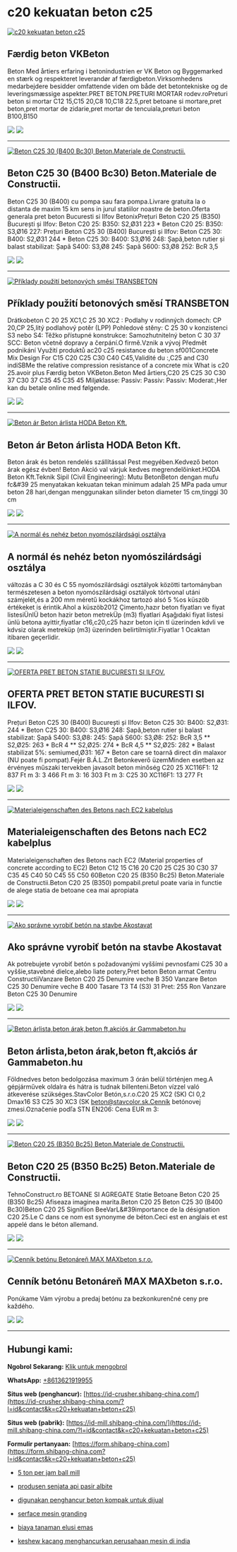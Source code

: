 # c20 kekuatan beton c25

<a href="https://swt.shibang-china.com/?l=id&img&k=c20+kekuatan+beton+c25" target="_blank">![c20 kekuatan beton c25](http://static.shibang-china.com/all-800x300/1264.jpg)</a>

## Færdig beton VKBeton
Beton Med årtiers erfaring i betonindustrien er VK Beton og Byggemarked en stærk og respekteret leverandør af færdigbeton.Virksomhedens medarbejdere besidder omfattende viden om både det betontekniske og de leveringsmæssige aspekter.PRET BETON.PRETURI MORTAR rodev.roPreturi beton si mortar C12 15,C15 20,C8 10,C18 22.5,pret betoane si mortare,pret beton,pret mortar de zidarie,pret mortar de tencuiala,preturi beton B100,B150


<a href="https://whatsapp.shibangsoft.com/WhatsApp.php" target="_blank" title="WhatsApp">![](http://static.shibang-china.com/icon/whatsapp.png)</a> <a href="https://swt.shibang-china.com/?l=id&icon&k=c20+kekuatan+beton+c25" target="_blank">![](http://static.shibang-china.com/icon/chat-id.png)</a>

---

<a href="https://swt.shibang-china.com/?l=id&img&k=c20+kekuatan+beton+c25" target="_blank">![Beton C25 30 (B400 Bc30) Beton.Materiale de Constructii.](http://static.shibang-china.com/all-800x300/1337.jpg)</a>

## Beton C25 30 (B400 Bc30) Beton.Materiale de Constructii.
Beton C25 30 (B400) cu pompa sau fara pompa.Livrare gratuita la o distanta de maxim 15 km sens in jurul statiilor noastre de beton.Oferta generala pret beton Bucuresti si Ilfov BetonixPrețuri Beton C20 25 (B350) București și Ilfov: Beton C20 25: B350: S2,Ø31 223 * Beton C20 25: B350: S3,Ø16 227: Prețuri Beton C25 30 (B400) București și Ilfov: Beton C25 30: B400: S2,Ø31 244 * Beton C25 30: B400: S3,Ø16 248: Șapă,beton rutier și balast stabilizat: Șapă S400: S3,Ø8 245: Șapă S600: S3,Ø8 252: BcR 3,5


<a href="https://whatsapp.shibangsoft.com/WhatsApp.php" target="_blank" title="WhatsApp">![](http://static.shibang-china.com/icon/whatsapp.png)</a> <a href="https://swt.shibang-china.com/?l=id&icon&k=c20+kekuatan+beton+c25" target="_blank">![](http://static.shibang-china.com/icon/chat-id.png)</a>

---

<a href="https://swt.shibang-china.com/?l=id&img&k=c20+kekuatan+beton+c25" target="_blank">![Příklady použití betonových směsí TRANSBETON](http://static.shibang-china.com/all-800x300/661.jpg)</a>

## Příklady použití betonových směsí TRANSBETON
Drátkobeton C 20 25 XC1,C 25 30 XC2 : Podlahy v rodinných domech: CP 20,CP 25,litý podlahový potěr (LPP) Pohledové stěny: C 25 30 v konzistenci S3 nebo S4: Těžko přístupné konstrukce: Samozhutnitelný beton C 30 37 SCC: Beton včetně dopravy a čerpání.O firmě.Vznik a vývoj Předmět podnikání Využití produktů ac20 c25 resistance du beton sf001Concrete Mix Design For C15 C20 C25 C30 C40 C45,Validité du :,C25 and C30 indiSBMe the relative compression resistance of a concrete mix What is c20 25.avoir plus Færdig beton VKBeton.Beton Med årtiers,C20 25 C25 30 C30 37 C30 37 C35 45 C35 45 Miljøklasse: Passiv: Passiv: Passiv: Moderat:,Her kan du betale online med følgende.


<a href="https://whatsapp.shibangsoft.com/WhatsApp.php" target="_blank" title="WhatsApp">![](http://static.shibang-china.com/icon/whatsapp.png)</a> <a href="https://swt.shibang-china.com/?l=id&icon&k=c20+kekuatan+beton+c25" target="_blank">![](http://static.shibang-china.com/icon/chat-id.png)</a>

---

<a href="https://swt.shibang-china.com/?l=id&img&k=c20+kekuatan+beton+c25" target="_blank">![Beton ár Beton árlista HODA Beton Kft.](http://static.shibang-china.com/all-800x300/663.jpg)</a>

## Beton ár Beton árlista HODA Beton Kft.
Beton árak és beton rendelés szállítással Pest megyében.Kedvező beton árak egész évben! Beton Akció val várjuk kedves megrendelőinket.HODA Beton Kft.Teknik Sipil (Civil Engineering): Mutu BetonBeton dengan mufu fc&#39 25 menyatakan kekuatan tekan minimum adalah 25 MPa pada umur beton 28 hari,dengan menggunakan silinder beton diameter 15 cm,tinggi 30 cm


<a href="https://whatsapp.shibangsoft.com/WhatsApp.php" target="_blank" title="WhatsApp">![](http://static.shibang-china.com/icon/whatsapp.png)</a> <a href="https://swt.shibang-china.com/?l=id&icon&k=c20+kekuatan+beton+c25" target="_blank">![](http://static.shibang-china.com/icon/chat-id.png)</a>

---

<a href="https://swt.shibang-china.com/?l=id&img&k=c20+kekuatan+beton+c25" target="_blank">![A normál és nehéz beton nyomószilárdsági osztálya](http://static.shibang-china.com/all-800x300/352.jpg)</a>

## A normál és nehéz beton nyomószilárdsági osztálya
változás a C 30 és C 55 nyomószilárdsági osztályok közötti tartományban természetesen a beton nyomószilárdsági osztályok törtvonal utáni számjelét,és a 200 mm méretű kockákhoz tartozó alsó 5 %os küszöb értékeket is érintik.Ahol a küszöb2012 Çimento,hazır beton fiyatları ve fiyat listesiÜnlÜ beton hazir beton metrekÜp (m3) fİyatlari Aşağıdaki fiyat listesi ünlü betona ayittir,fiyatlar c16,c20,c25 hazır beton için tl üzerinden kdvli ve kdvsiz olarak metreküp (m3) üzerinden belirtilmiştir.Fiyatlar 1 Ocaktan itibaren geçerlidir.


<a href="https://whatsapp.shibangsoft.com/WhatsApp.php" target="_blank" title="WhatsApp">![](http://static.shibang-china.com/icon/whatsapp.png)</a> <a href="https://swt.shibang-china.com/?l=id&icon&k=c20+kekuatan+beton+c25" target="_blank">![](http://static.shibang-china.com/icon/chat-id.png)</a>

---

<a href="https://swt.shibang-china.com/?l=id&img&k=c20+kekuatan+beton+c25" target="_blank">![OFERTA PRET BETON STATIE BUCURESTI SI ILFOV.](http://static.shibang-china.com/all-800x300/105.jpg)</a>

## OFERTA PRET BETON STATIE BUCURESTI SI ILFOV.
Prețuri Beton C25 30 (B400) București și Ilfov: Beton C25 30: B400: S2,Ø31: 244 * Beton C25 30: B400: S3,Ø16 248: Șapă,beton rutier și balast stabilizat: Șapă S400: S3,Ø8: 245: Șapă S600: S3,Ø8: 252: BcR 3,5 ** S2,Ø25: 263 * BcR 4 ** S2,Ø25: 274 * BcR 4,5 ** S2,Ø25: 282 * Balast stabilizat 5%: semiumed,Ø31: 167 * Beton care se toarnă direct din malaxor (NU poate fi pompat).Fejér B.Á.L.Zrt Betonkeverő üzemMinden esetben az érvényes műszaki tervekben javasolt beton minőség C20 25 XC116F1: 12 837 Ft m 3: 3 466 Ft m 3: 16 303 Ft m 3: C25 30 XC116F1: 13 277 Ft


<a href="https://whatsapp.shibangsoft.com/WhatsApp.php" target="_blank" title="WhatsApp">![](http://static.shibang-china.com/icon/whatsapp.png)</a> <a href="https://swt.shibang-china.com/?l=id&icon&k=c20+kekuatan+beton+c25" target="_blank">![](http://static.shibang-china.com/icon/chat-id.png)</a>

---

<a href="https://swt.shibang-china.com/?l=id&img&k=c20+kekuatan+beton+c25" target="_blank">![Materialeigenschaften des Betons nach EC2 kabelplus](http://static.shibang-china.com/all-800x300/275.jpg)</a>

## Materialeigenschaften des Betons nach EC2 kabelplus
Materialeigenschaften des Betons nach EC2 (Material properties of concrete according to EC2) Beton C12 15 C16 20 C20 25 C25 30 C30 37 C35 45 C40 50 C45 55 C50 60Beton C20 25 (B350 Bc25) Beton.Materiale de Constructii.Beton C20 25 (B350) pompabil.pretul poate varia in functie de alege statia de betoane cea mai apropiata


<a href="https://whatsapp.shibangsoft.com/WhatsApp.php" target="_blank" title="WhatsApp">![](http://static.shibang-china.com/icon/whatsapp.png)</a> <a href="https://swt.shibang-china.com/?l=id&icon&k=c20+kekuatan+beton+c25" target="_blank">![](http://static.shibang-china.com/icon/chat-id.png)</a>

---

<a href="https://swt.shibang-china.com/?l=id&img&k=c20+kekuatan+beton+c25" target="_blank">![Ako správne vyrobiť betón na stavbe Akostavat](http://static.shibang-china.com/all-800x300/86.jpg)</a>

## Ako správne vyrobiť betón na stavbe Akostavat
Ak potrebujete vyrobiť betón s požadovanými vyššími pevnosťami C25 30 a vyššie,stavebné dielce,alebo liate potery,Pret beton Beton armat Centru ConstructiiVanzare Beton C20 25 Denumire veche B 350 Vanzare Beton C25 30 Denumire veche B 400 Tasare T3 T4 (S3) 31 Pret: 255 Ron Vanzare Beton C25 30 Denumire


<a href="https://whatsapp.shibangsoft.com/WhatsApp.php" target="_blank" title="WhatsApp">![](http://static.shibang-china.com/icon/whatsapp.png)</a> <a href="https://swt.shibang-china.com/?l=id&icon&k=c20+kekuatan+beton+c25" target="_blank">![](http://static.shibang-china.com/icon/chat-id.png)</a>

---

<a href="https://swt.shibang-china.com/?l=id&img&k=c20+kekuatan+beton+c25" target="_blank">![Beton árlista,beton árak,beton ft,akciós ár Gammabeton.hu](http://static.shibang-china.com/all-800x300/352.jpg)</a>

## Beton árlista,beton árak,beton ft,akciós ár Gammabeton.hu
Földnedves beton bedolgozása maximum 3 órán belül történjen meg.A gépjárművek oldalra és hátra is tudnak billenteni.Beton vízzel való átkeverése szükséges.StavColor Betón,s.r.o.C20 25 XC2 (SK) Cl 0,2 Dmax16 S3 C25 30 XC3 (SK beton@stavcolor.sk.Cenník betónovej zmesi.Označenie podľa STN EN206: Cena EUR m 3:


<a href="https://whatsapp.shibangsoft.com/WhatsApp.php" target="_blank" title="WhatsApp">![](http://static.shibang-china.com/icon/whatsapp.png)</a> <a href="https://swt.shibang-china.com/?l=id&icon&k=c20+kekuatan+beton+c25" target="_blank">![](http://static.shibang-china.com/icon/chat-id.png)</a>

---

<a href="https://swt.shibang-china.com/?l=id&img&k=c20+kekuatan+beton+c25" target="_blank">![Beton C20 25 (B350 Bc25) Beton.Materiale de Constructii.](http://static.shibang-china.com/all-800x300/702.jpg)</a>

## Beton C20 25 (B350 Bc25) Beton.Materiale de Constructii.
TehnoConstruct.ro BETOANE SI AGREGATE Statie Betoane Beton C20 25 (B350 Bc25) Afiseaza imaginea marita.Beton C20 25 Beton C25 30 (B400 Bc30)Béton C20 25 Signifiion BeeVarL&#39importance de la désignation C20 25.Le C dans ce nom est synonyme de béton.Ceci est en anglais et est appelé dans le béton allemand.


<a href="https://whatsapp.shibangsoft.com/WhatsApp.php" target="_blank" title="WhatsApp">![](http://static.shibang-china.com/icon/whatsapp.png)</a> <a href="https://swt.shibang-china.com/?l=id&icon&k=c20+kekuatan+beton+c25" target="_blank">![](http://static.shibang-china.com/icon/chat-id.png)</a>

---

<a href="https://swt.shibang-china.com/?l=id&img&k=c20+kekuatan+beton+c25" target="_blank">![Cenník betónu Betonáreň MAX MAXbeton s.r.o.](http://static.shibang-china.com/all-800x300/1223.jpg)</a>

## Cenník betónu Betonáreň MAX MAXbeton s.r.o.
Ponúkame Vám výrobu a predaj betónu za bezkonkurenčné ceny pre každého.

<a href="https://whatsapp.shibangsoft.com/WhatsApp.php" target="_blank" title="WhatsApp">![](http://static.shibang-china.com/icon/whatsapp.png)</a> <a href="https://swt.shibang-china.com/?l=id&icon&k=c20+kekuatan+beton+c25" target="_blank">![](http://static.shibang-china.com/icon/chat-id.png)</a>

---
## Hubungi kami:

**Ngobrol Sekarang:** [Klik untuk mengobrol](https://swt.shibang-china.com?l=id&contact&k=c20+kekuatan+beton+c25)

**WhatsApp:**  [+8613621919955](https://whatsapp.shibangsoft.com/WhatsApp.php)

**Situs web (penghancur):** [https://id-crusher.shibang-china.com/](https://id-crusher.shibang-china.com/?l=id&contact&k=c20+kekuatan+beton+c25)

**Situs web (pabrik):** [https://id-mill.shibang-china.com/](https://id-mill.shibang-china.com/?l=id&contact&k=c20+kekuatan+beton+c25)

**Formulir pertanyaan:** [https://form.shibang-china.com](https://form.shibang-china.com?l=id&contact&k=c20+kekuatan+beton+c25)

* [5 ton per jam ball mill](../36/5%20ton%20per%20jam%20ball%20mill.md)

* [produsen senjata api pasir albite](../31/produsen%20senjata%20api%20pasir%20albite.md)

* [digunakan penghancur beton kompak untuk dijual](../32/digunakan%20penghancur%20beton%20kompak%20untuk%20dijual.md)

* [serface mesin granding](../33/serface%20mesin%20granding.md)

* [biaya tanaman elusi emas](../38/biaya%20tanaman%20elusi%20emas.md)

* [keshew kacang menghancurkan perusahaan mesin di india](../39/keshew%20kacang%20menghancurkan%20perusahaan%20mesin%20di%20india.md)